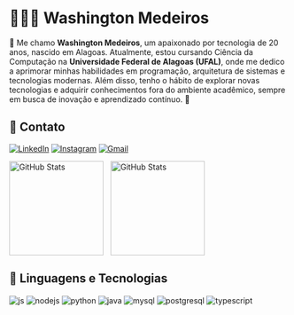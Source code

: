 # 👨🏻‍💻 Washington Medeiros

👋 Me chamo **Washington Medeiros**, um apaixonado por tecnologia de 20 anos, nascido em Alagoas. Atualmente, estou cursando Ciência da Computação na **Universidade Federal de Alagoas (UFAL)**, onde me dedico a aprimorar minhas habilidades em programação, arquitetura de sistemas e tecnologias modernas. Além disso, tenho o hábito de explorar novas tecnologias e adquirir conhecimentos fora do ambiente acadêmico, sempre em busca de inovação e aprendizado contínuo. 🚀
  
## 💼 Contato

[![LinkedIn](https://img.shields.io/badge/LinkedIn-0077B5?style=flat-square&logo=linkedin&logoColor=white)](https://www.linkedin.com/in/washington-medeiros-6b6634284/)
[![Instagram](https://img.shields.io/badge/Instagram-E4405F?style=flat-square&logo=instagram&logoColor=white)](https://www.instagram.com/washinm0/)
[![Gmail](https://img.shields.io/badge/Email-D14836?style=flat-square&logo=gmail&logoColor=white)](mailto:wmedeirosm001@gmail.com)
<br/>

<div>
  <img align="left" alt="GitHub Stats" height="170" style="padding-right: 10px;" 
    src="https://github-readme-stats.vercel.app/api?username=washingmg&show_icons=true&theme=tokyonight&include_all_commits=true&locale=pt-br" />
  <img align="center" alt="GitHub Stats" height="170" 
    src="https://github-readme-stats.vercel.app/api/top-langs/?username=washingmg&theme=tokyonight&layout=compact&custom_title=Tecnologias&langs_count=9" />
</div> 

## 🤖 Linguagens e Tecnologias

<div style="display: inline_block">
  <img align="center" alt="js" src="https://img.shields.io/badge/JavaScript-F7DF1E?style=for-the-badge&logo=javascript&logoColor=black" />
  <img align="center" alt="nodejs" src="https://img.shields.io/badge/Node.js-43853D?style=for-the-badge&logo=node.js&logoColor=white" />
  <img align="center" alt="python" src="https://img.shields.io/badge/Python-14354C?style=for-the-badge&logo=python&logoColor=white" />
  <img align="center" alt="java" src="https://img.shields.io/badge/Java-ED8B00?style=for-the-badge&logo=openjdk&logoColor=white" />
  <img align="center" alt="mysql" src="https://img.shields.io/badge/MySQL-00000F?style=for-the-badge&logo=mysql&logoColor=white" />
  <img align="center" alt="postgresql" src="https://img.shields.io/badge/PostgreSQL-316192?style=for-the-badge&logo=postgresql&logoColor=white" />
  <img align="center" alt="typescript" src="https://img.shields.io/badge/TypeScript-007ACC?style=for-the-badge&logo=typescript&logoColor=white" />
</div><br/>

